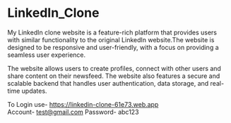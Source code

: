 # LinkedIn_Clone
My LinkedIn clone website is a feature-rich platform that provides users with similar functionality to the original LinkedIn website.The website is designed to be responsive and user-friendly, with a focus on providing a seamless user experience.

The website allows users to create profiles, connect with other users and share content on their newsfeed. The website also features a secure and scalable backend that handles user authentication, data storage, and real-time updates.

To Login use- https://linkedin-clone-61e73.web.app  
Account- test@gmail.com Password- abc123
